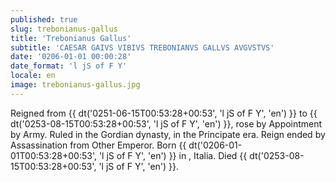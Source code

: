 ```yaml
---
published: true
slug: trebonianus-gallus
title: 'Trebonianus Gallus'
subtitle: 'CAESAR GAIVS VIBIVS TREBONIANVS GALLVS AVGVSTVS'
date: '0206-01-01 00:00:28'
date_format: 'l jS of F Y'
locale: en
image: trebonianus-gallus.jpg
---
```


Reigned from {{ dt('0251-06-15T00:53:28+00:53', 'l jS of F Y', 'en') }} to {{ dt('0253-08-15T00:53:28+00:53', 'l jS of F Y', 'en') }}, rose by Appointment by Army. Ruled in the Gordian dynasty, in the Principate era. Reign ended by Assassination from Other Emperor. Born {{ dt('0206-01-01T00:53:28+00:53', 'l jS of F Y', 'en') }} in , Italia. Died {{ dt('0253-08-15T00:53:28+00:53', 'l jS of F Y', 'en') }}.
